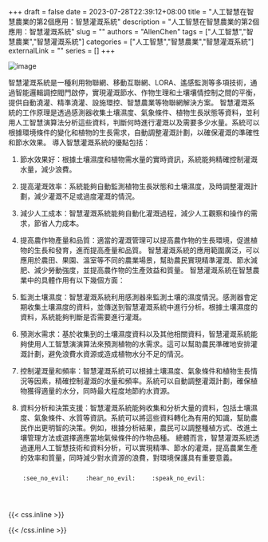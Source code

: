 +++ 
draft = false
date = 2023-07-28T22:39:12+08:00
title = "人工智慧在智慧農業的第2個應用：智慧灌溉系統"
description = "人工智慧在智慧農業的第2個應用：智慧灌溉系統"
slug = ""
authors = "AllenChen"
tags = ["人工智慧","智慧農業","智慧灌溉系統"]
categories = ["人工智慧","智慧農業","智慧灌溉系統"]
externalLink = ""
series = []
+++

![image](/images/post/A-rabbit-with-big-blue-eyes-using-AI-to-build-smart-irrigation-system-with-Van-Gogh-style.jpeg)

智慧灌溉系統是一種利用物聯網、移動互聯網、LORA、遙感監測等多項技術，通過智能邏輯調控閥門啟停，實現灌溉節水、作物生理和土壤壤情控制之間的平衡，提供自動澆灌、精準澆灌、設施環控、智慧農業等物聯網解決方案。
智慧灌溉系統的工作原理是透過感測器收集土壤濕度、氣象條件、植物生長狀態等資料，並利用人工智慧演算法分析這些資料，判斷何時進行灌溉以及需要多少水量。系統可以根據環境條件的變化和植物的生長需求，自動調整灌溉計劃，以確保灌溉的準確性和節水效果。
導入智慧灌溉系統的優點包括：
1. 節水效果好：根據土壤濕度和植物需水量的實時資訊，系統能夠精確控制灌溉水量，減少浪費。
2. 提高灌溉效率：系統能夠自動監測植物生長狀態和土壤濕度，及時調整灌溉計劃，減少灌溉不足或過度灌溉的情況。
3. 減少人工成本：智慧灌溉系統能夠自動化灌溉過程，減少人工觀察和操作的需求，節省人力成本。
4. 提高農作物產量和品質：適當的灌溉管理可以提高農作物的生長環境，促進植物的生長和發育，進而提高產量和品質。
智慧灌溉系統的應用範圍廣泛，可以應用於農田、果園、溫室等不同的農業場景，幫助農民實現精準灌溉、節水減肥、減少勞動強度，並提高農作物的生產效益和質量。
智慧灌溉系統在智慧農業中的具體作用有以下幾個方面：

1. 監測土壤濕度：智慧灌溉系統利用感測器來監測土壤的濕度情況。感測器會定期收集土壤濕度的資料，並傳送到智慧灌溉系統中進行分析。根據土壤濕度的資料，系統能夠判斷是否需要進行灌溉。
2. 預測水需求：基於收集到的土壤濕度資料以及其他相關資料，智慧灌溉系統能夠使用人工智慧演演算法來預測植物的水需求。這可以幫助農民準確地安排灌溉計劃，避免浪費水資源或造成植物水分不足的情況。
3. 控制灌溉量和頻率：智慧灌溉系統可以根據土壤濕度、氣象條件和植物生長情況等因素，精確控制灌溉的水量和頻率。系統可以自動調整灌溉計劃，確保植物獲得適量的水分，同時最大程度地節約水資源。
4. 資料分析和決策支援：智慧灌溉系統能夠收集和分析大量的資料，包括土壤濕度、氣象條件、水質等資訊。系統可以將這些資料轉化為有用的知識，幫助農民作出更明智的決策。例如，根據分析結果，農民可以調整種植方式、改進土壤管理方法或選擇適應當地氣候條件的作物品種。
總體而言，智慧灌溉系統透過運用人工智慧技術和資料分析，可以實現精準、節水的灌溉，提高農業生產的效率和質量，同時減少對水資源的浪費，對環境保護具有重要意義。



<p><span class="nowrap"><span class="emojify">🙈</span> <code>:see_no_evil:</code></span>  <span class="nowrap"><span class="emojify">🙉</span> <code>:hear_no_evil:</code></span>  <span class="nowrap"><span class="emojify">🙊</span> <code>:speak_no_evil:</code></span></p>
<br>
    

{{< css.inline >}}
<style>
.emojify {
	font-family: Apple Color Emoji, Segoe UI Emoji, NotoColorEmoji, Segoe UI Symbol, Android Emoji, EmojiSymbols;
	font-size: 2rem;
	vertical-align: middle;
}
@media screen and (max-width:650px) {
  .nowrap {
    display: block;
    margin: 25px 0;
  }
}
</style>
{{< /css.inline >}}

